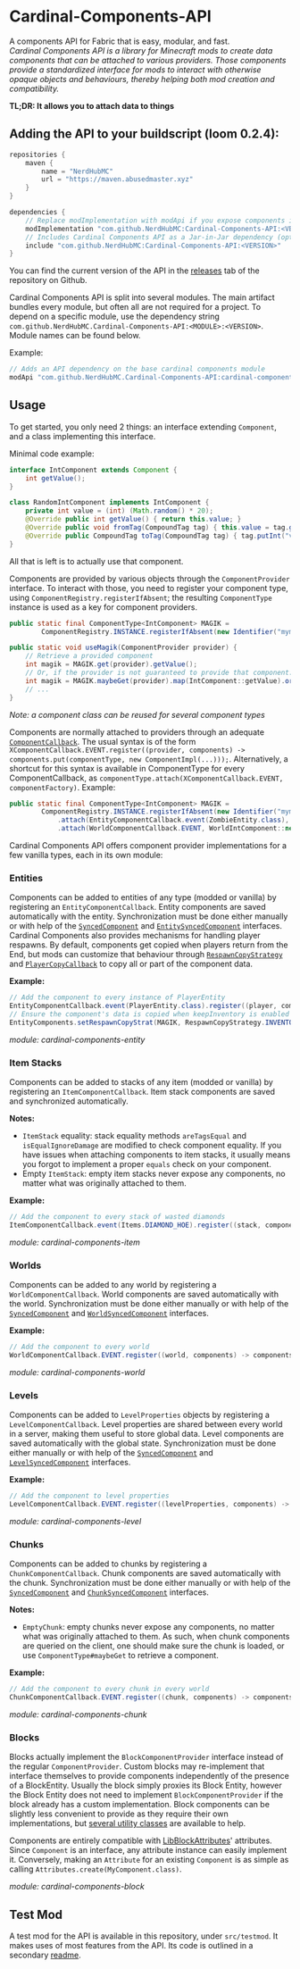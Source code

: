 # Cardinal-Components-API
A components API for Fabric that is easy, modular, and fast.  
*Cardinal Components API is a library for Minecraft mods to create data
components that can be attached to various providers. Those components
provide a standardized interface for mods to interact with otherwise opaque
objects and behaviours, thereby helping both mod creation and compatibility.*


**TL;DR: It allows you to attach data to things**

## Adding the API to your buildscript (loom 0.2.4):
```gradle
repositories {
    maven {
        name = "NerdHubMC"
        url = "https://maven.abusedmaster.xyz"
    }
}

dependencies {
    // Replace modImplementation with modApi if you expose components in your own API
    modImplementation "com.github.NerdHubMC:Cardinal-Components-API:<VERSION>"
    // Includes Cardinal Components API as a Jar-in-Jar dependency (optional)
    include "com.github.NerdHubMC:Cardinal-Components-API:<VERSION>"
}
```

You can find the current version of the API in the [releases](https://github.com/NerdHubMC/Cardinal-Components-API/releases) tab of the repository on Github.

Cardinal Components API is split into several modules. The main artifact bundles every module, but often all
are not required for a project. To depend on a specific module, use the dependency string
`com.github.NerdHubMC.Cardinal-Components-API:<MODULE>:<VERSION>`. Module names can be found below.

Example:
```gradle
// Adds an API dependency on the base cardinal components module
modApi "com.github.NerdHubMC.Cardinal-Components-API:cardinal-components-base:<VERSION>"
```

## Usage

To get started, you only need 2 things: an interface extending `Component`, and a class implementing this interface.

Minimal code example:
```java
interface IntComponent extends Component {
    int getValue();
}

class RandomIntComponent implements IntComponent {
    private int value = (int) (Math.random() * 20);
    @Override public int getValue() { return this.value; }
    @Override public void fromTag(CompoundTag tag) { this.value = tag.getInt("value"); }
    @Override public CompoundTag toTag(CompoundTag tag) { tag.putInt("value", this.value); return tag; }
}
```
All that is left is to actually use that component.

Components are provided by various objects through the `ComponentProvider` interface. 
To interact with those, you need to register your component type, using `ComponentRegistry.registerIfAbsent`;
the resulting `ComponentType` instance is used as a key for component providers.
```java
public static final ComponentType<IntComponent> MAGIK = 
        ComponentRegistry.INSTANCE.registerIfAbsent(new Identifier("mymod:magik"), IntComponent.class);

public static void useMagik(ComponentProvider provider) {
    // Retrieve a provided component
    int magik = MAGIK.get(provider).getValue();
    // Or, if the provider is not guaranteed to provide that component:
    int magik = MAGIK.maybeGet(provider).map(IntComponent::getValue).orElse(0);
    // ...
}
```
*Note: a component class can be reused for several component types*

Components are normally attached to providers through an adequate [`ComponentCallback`](https://github.com/NerdHubMC/Cardinal-Components-API/blob/master/cardinal-components-base/src/main/java/nerdhub/cardinal/components/api/event/ComponentCallback.java).
The usual syntax is of the form `XComponentCallback.EVENT.register((provider, components) -> components.put(componentType, new ComponentImpl(...)));`.
Alternatively, a shortcut for this syntax is available in ComponentType for every ComponentCallback, as `componentType.attach(XComponentCallback.EVENT, componentFactory)`.
Example:
```java
public static final ComponentType<IntComponent> MAGIK = 
        ComponentRegistry.INSTANCE.registerIfAbsent(new Identifier("mymod:magik"), IntComponent.class)
            .attach(EntityComponentCallback.event(ZombieEntity.class), zombie -> new RandomIntComponent())
            .attach(WorldComponentCallback.EVENT, WorldIntComponent::new);
```

Cardinal Components API offers component provider implementations for a few vanilla types, each in its own module:

### Entities

Components can be added to entities of any type (modded or vanilla) by registering an `EntityComponentCallback`.
Entity components are saved automatically with the entity. Synchronization must be done either manually or with
help of the [`SyncedComponent`](https://github.com/NerdHubMC/Cardinal-Components-API/blob/master/cardinal-components-base/src/main/java/nerdhub/cardinal/components/api/component/extension/SyncedComponent.java) 
and [`EntitySyncedComponent`](https://github.com/NerdHubMC/Cardinal-Components-API/blob/master/cardinal-components-entity/src/main/java/nerdhub/cardinal/components/api/util/sync/EntitySyncedComponent.java) interfaces.
Cardinal Components also provides mechanisms for handling player respawns. By default, components get copied when
players return from the End, but mods can customize that behaviour through [`RespawnCopyStrategy`](https://github.com/NerdHubMC/Cardinal-Components-API/blob/master/cardinal-components-entity/src/main/java/nerdhub/cardinal/components/api/util/RespawnCopyStrategy.java)
and [`PlayerCopyCallback`](https://github.com/NerdHubMC/Cardinal-Components-API/blob/master/cardinal-components-entity/src/main/java/nerdhub/cardinal/components/api/event/PlayerCopyCallback.java)
to copy all or part of the component data.

**Example:**
```java
// Add the component to every instance of PlayerEntity
EntityComponentCallback.event(PlayerEntity.class).register((player, components) -> components.put(MAGIK, new RandomIntComponent()));
// Ensure the component's data is copied when keepInventory is enabled (Optional)
EntityComponents.setRespawnCopyStrat(MAGIK, RespawnCopyStrategy.INVENTORY);
```

*module: cardinal-components-entity*

### Item Stacks

Components can be added to stacks of any item (modded or vanilla) by registering an `ItemComponentCallback`.
Item stack components are saved and synchronized automatically.

**Notes:**
- `ItemStack` equality: stack equality methods `areTagsEqual` and `isEqualIgnoreDamage` are modified to check component equality.
If you have issues when attaching components to item stacks, it usually means you forgot to implement a proper
`equals` check on your component.
- Empty `ItemStack`: empty item stacks never expose any components, no matter what was originally attached to them.

**Example:**
```java
// Add the component to every stack of wasted diamonds
ItemComponentCallback.event(Items.DIAMOND_HOE).register((stack, components) -> components.put(MAGIK, new RandomIntComponent()));
```

*module: cardinal-components-item*

### Worlds

Components can be added to any world by registering a `WorldComponentCallback`.
World components are saved automatically with the world. Synchronization must be done either manually or with
help of the [`SyncedComponent`](https://github.com/NerdHubMC/Cardinal-Components-API/blob/master/cardinal-components-base/src/main/java/nerdhub/cardinal/components/api/component/extension/SyncedComponent.java) 
and [`WorldSyncedComponent`](https://github.com/NerdHubMC/Cardinal-Components-API/blob/master/cardinal-components-world/src/main/java/nerdhub/cardinal/components/api/util/sync/WorldSyncedComponent.java) interfaces.

**Example:**
```java
// Add the component to every world
WorldComponentCallback.EVENT.register((world, components) -> components.put(MAGIK, new RandomIntComponent()));
```

*module: cardinal-components-world*

### Levels

Components can be added to `LevelProperties` objects by registering a `LevelComponentCallback`.
Level properties are shared between every world in a server, making them useful to store global data.
Level components are saved automatically with the global state. Synchronization must be done either manually or with
help of the [`SyncedComponent`](https://github.com/NerdHubMC/Cardinal-Components-API/blob/master/cardinal-components-base/src/main/java/nerdhub/cardinal/components/api/component/extension/SyncedComponent.java) 
and [`LevelSyncedComponent`](https://github.com/NerdHubMC/Cardinal-Components-API/blob/master/cardinal-components-level/src/main/java/nerdhub/cardinal/components/api/util/sync/LevelSyncedComponent.java) interfaces.

**Example:**
```java
// Add the component to level properties
LevelComponentCallback.EVENT.register((levelProperties, components) -> components.put(MAGIK, new RandomIntComponent()));
```

*module: cardinal-components-level*

### Chunks

Components can be added to chunks by registering a `ChunkComponentCallback`.
Chunk components are saved automatically with the chunk. Synchronization must be done either manually or with
help of the [`SyncedComponent`](https://github.com/NerdHubMC/Cardinal-Components-API/blob/master/cardinal-components-base/src/main/java/nerdhub/cardinal/components/api/component/extension/SyncedComponent.java) 
and [`ChunkSyncedComponent`](https://github.com/NerdHubMC/Cardinal-Components-API/blob/master/cardinal-components-chunk/src/main/java/nerdhub/cardinal/components/api/util/sync/ChunkSyncedComponent.java) interfaces.

**Notes:**
- `EmptyChunk`: empty chunks never expose any components, no matter what was originally attached to them.
As such, when chunk components are queried on the client, one should make sure the chunk is loaded, or use
`ComponentType#maybeGet` to retrieve a component.

**Example:**
```java
// Add the component to every chunk in every world
ChunkComponentCallback.EVENT.register((chunk, components) -> components.put(MAGIK, new RandomIntComponent()));
```

*module: cardinal-components-chunk*

### Blocks

Blocks actually implement the `BlockComponentProvider` interface instead of the regular `ComponentProvider`.
Custom blocks may re-implement that interface themselves to provide components independently of the presence of
a BlockEntity. Usually the block simply proxies its Block Entity, however the Block Entity does not need to 
implement `BlockComponentProvider` if the block already has a custom implementation. Block components can be
slightly less convenient to provide as they require their own implementations, but [several utility classes](https://github.com/NerdHubMC/Cardinal-Components-API/tree/master/cardinal-components-block/src/main/java/nerdhub/cardinal/components/api/util/sided)
are available to help.

Components are entirely compatible with [LibBlockAttributes](https://github.com/AlexIIL/LibBlockAttributes)' attributes.
Since `Component` is an interface, any attribute instance can easily implement it. Conversely, making an `Attribute`
for an existing `Component` is as simple as calling `Attributes.create(MyComponent.class)`.

*module: cardinal-components-block*


## Test Mod
A test mod for the API is available in this repository, under `src/testmod`. It makes uses of most features from the API.
Its code is outlined in a secondary [readme](https://github.com/NerdHubMC/Cardinal-Components-API/blob/master/src/testmod/readme.md).
